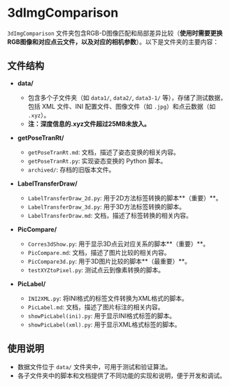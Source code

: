 # 3dImgComparison

`3dImgComparison` 文件夹包含RGB-D图像匹配和局部差异比较（**使用时需要更换RGB图像和对应点云文件，以及对应的相机参数**）。以下是文件夹的主要内容：

## 文件结构

- **data/**
  - 包含多个子文件夹（如 `data1/`, `data2/`, `data3-1/` 等），存储了测试数据，包括 XML 文件、INI 配置文件、图像文件（如 `.jpg`）和点云数据（如 `.xyz`）。
  - **注：深度信息的.xyz文件超过25MB未放入。**
- **getPoseTranRt/**
  - `getPoseTranRt.md`: 文档，描述了姿态变换的相关内容。
  - `getPoseTranRt.py`: 实现姿态变换的 Python 脚本。
  - `archived/`: 存档的旧版本文件。

- **LabelTransferDraw/**
  - `LabelTransferDraw_2d.py`: 用于2D方法标签转换的脚本**（重要）**。
  - `LabelTransferDraw_3d.py`: 用于3D方法标签转换的脚本。
  - `LabelTransferDraw.md`: 文档，描述了标签转换的相关内容。

- **PicCompare/**
  - `Corres3dShow.py`: 用于显示3D点云对应关系的脚本**（重要）**。
  - `PicCompare.md`: 文档，描述了图片比较的相关内容。
  - `PicCompare3d.py`: 用于3D图片比较的脚本**（最重要）**。
  - `testXYZtoPixel.py`: 测试点云到像素转换的脚本。

- **PicLabel/**
  - `INI2XML.py`: 将INI格式的标签文件转换为XML格式的脚本。
  - `PicLabel.md`: 文档，描述了图片标注的相关内容。
  - `showPicLabel(ini).py`: 用于显示INI格式标签的脚本。
  - `showPicLabel(xml).py`: 用于显示XML格式标签的脚本。

## 使用说明

- 数据文件位于 `data/` 文件夹中，可用于测试和验证算法。
- 各子文件夹中的脚本和文档提供了不同功能的实现和说明，便于开发和调试。
